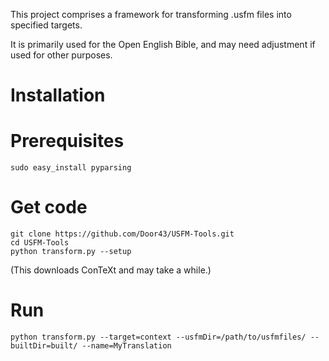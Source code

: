 This project comprises a framework for transforming .usfm files into specified targets.

It is primarily used for the Open English Bible, and may need adjustment if used for other purposes.

# Installation

# Prerequisites

    sudo easy_install pyparsing

# Get code

    git clone https://github.com/Door43/USFM-Tools.git
    cd USFM-Tools
    python transform.py --setup
 
(This downloads ConTeXt and may take a while.)
 
# Run

    python transform.py --target=context --usfmDir=/path/to/usfmfiles/ --builtDir=built/ --name=MyTranslation

